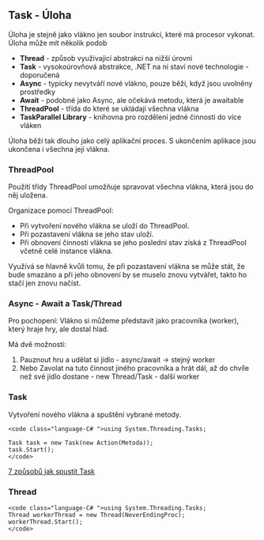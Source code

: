 ## Task - Úloha

Úloha je stejně jako vlákno jen soubor instrukcí, které má procesor vykonat.  
 Úloha může mít několik podob

*   **Thread** - způsob využívající abstrakci na nižší úrovni
*   **Task** - vysokoúrovňová abstrakce, .NET na ní staví nové technologie - doporučená
*   **Async** - typicky nevytváří nové vlákno, pouze běží, když jsou uvolněny prostředky
*   **Await** - podobné jako Async, ale očekává metodu, která je awaitable
*   **ThreadPool** - třída do které se ukládají všechna vlákna
*   **TaskParallel Library** - knihovna pro rozdělení jedné činnosti do více vláken

Úloha běží tak dlouho jako celý aplikační proces. S ukončením aplikace jsou ukončena i všechna její vlákna.

### ThreadPool

Použití třídy ThreadPool umožňuje spravovat všechna vlákna, která jsou do něj uložena.

Organizace pomocí ThreadPool:

*   Při vytvoření nového vlákna se uloží do ThreadPool.
*   Při pozastavení vlákna se jeho stav uloží.
*   Při obnovení činnosti vlákna se jeho poslední stav získá z ThreadPool včetně celé instance vlákna.

Využívá se hlavně kvůli tomu, že při pozastavení vlákna se může stát, že bude smazáno a při jeho obnovení by se muselo znovu vytvářet, takto ho stačí jen znovu načíst.

### Async - Await a Task/Thread

Pro pochopení: Vlákno si můžeme představit jako pracovníka (worker), který hraje hry, ale dostal hlad.

Má dvě možnosti:

1.  Pauznout hru a udělat si jídlo - async/await -> stejný worker
2.  Nebo
	Zavolat na tuto činnost jiného pracovníka a hrát dál, až do chvíle než své jídlo dostane - new Thread/Task - další worker

### Task

Vytvoření nového vlákna a spuštění vybrané metody.

    <code class="language-C# ">using System.Threading.Tasks;

    Task task = new Task(new Action(Metoda));
    task.Start();
    </code>

[7 způsobů jak spustit Task](http://dotnetcodr.com/2014/01/01/5-ways-to-start-a-task-in-net-c/)  

### Thread

    <code class="language-C# ">using System.Threading.Tasks;
    Thread workerThread = new Thread(NeverEndingProc);
    workerThread.Start();
    </code>